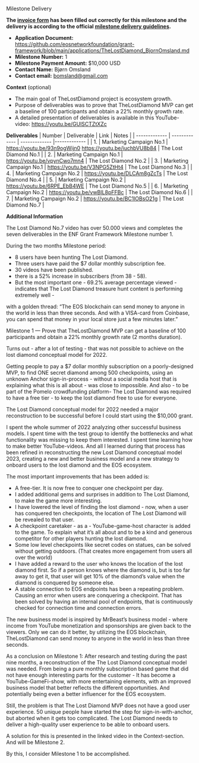  Milestone Delivery

**The [invoice form](https://forms.gle/wLuAzXKa9qYrZQob9) has been filled out correctly for this milestone and the delivery is according to the official [milestone delivery guidelines](https://github.com/eosnetworkfoundation/grant-framework/blob/master/docs/milestone-deliverables-guidelines.md).**  

* **Application Document:** https://github.com/eosnetworkfoundation/grant-framework/blob/main/applications/TheLostDiamond_BjornOmsland.md
* **Milestone Number:** 1
* **Milestone Payment Amount:** $10,000 USD
* **Contact Name:** Bjørn Omsland
* **Contact email:** bomsland@gmail.com

**Context** (optional)
- The main goal of TheLostDiamond project is ecosystem growth.
- Purpose of deliverables was to prove that TheLostDiamond MVP can get a baseline of 100 participants and obtain a 22% monthly growth rate.
- A detailed presentation of deliverables is available in this YouTube-video: https://youtu.be/GUlSCTZtXZc

**Deliverables**
| Number | Deliverable | Link | Notes |
| ------------- | ------------- | ------------- |------------- |
| 1. | Marketing Campaign No.1 | https://youtu.be/93n9ogWijn0 https://youtu.be/iuchbVU8b84 | The Lost Diamond No.1 | 
| 2.  | Marketing Campaign No.1 | https://youtu.be/vpynCwo7mn4 | The Lost Diamond No.2 | 
| 3.  | Marketing Campaign No.1 | https://youtu.be/V3NPG5ZtHt4 | The Lost Diamond No.3 | 
| 4.  | Marketing Campaign No.2 | https://youtu.be/DLCAm8gZcTs | The Lost Diamond No.4 | 
| 5.  | Marketing Campaign No.2 | https://youtu.be/6RPE_EbB4WE | The Lost Diamond No.5 | 
| 6.  | Marketing Campaign No.2 | https://youtu.be/vwBIL8pFFBc | The Lost Diamond No.6 | 
| 7.  | Marketing Campaign No.2 | https://youtu.be/BC1lOBsO21g | The Lost Diamond No.7 | 

**Additional Information**

The Lost Diamond No.7 video has over 50.000 views and completes the seven deliverables in the ENF Grant Framework Milestone number 1. 

During the two months Milestone period:
- 8 users have been hunting The Lost Diamond. 
- Three users have paid the $7 dollar monthly subscription fee. 
- 30 videos have been published.
- there is a 52% increase in subscribers (from 38 - 58).
- But the most important one - 69.2% average percentage viewed - indicates that The Lost Diamond treasure hunt content is performing extremely well -

with a golden thread: “The EOS blockchain can send money to anyone in the world in less than three seconds. And with a VISA-card from Coinbase, you can spend that money in your local store just a few minutes later.”

Milestone 1 — Prove that TheLostDiamond MVP can get a baseline of 100 participants and obtain a 22% monthly growth rate (2 months duration).

Turns out - after a lot of testing - that was not possible to achieve on the lost diamond conceptual model for 2022.

Getting people to pay a $7 dollar monthly subscription on a poorly-designed MVP, to find ONE secret diamond among 500 checkpoints, using an unknown Anchor sign-in-process -  without a social media host that is explaining what this is all about - was close to impossible. And also - to be part of the Pomelo crowdfunding platform- The Lost Diamond was required to have a free tier - to keep the lost diamond free to use for everyone.   

The Lost Diamond conceptual model for 2022 needed a major reconstruction to be successful before I could start using the $10,000 grant.

I spent the whole summer of 2022 analyzing other successful business models. I spent time with the test group to identify the bottlenecks and what functionality was missing to keep them interested. I spent time learning how to make better YouTube-videos. And all I learned during that process has been refined in reconstructing the new Lost Diamond conceptual model 2023, creating a new and better business model and a new strategy to onboard users to the lost diamond and the EOS ecosystem. 

The most important improvements that has been added is:  

- A free-tier. It is now free to conquer one checkpoint per day.
- I added additional gems and surprises in addition to The Lost Diamond, to make the game more interesting.
- I have lowered the level of finding the lost diamond - now, when a user has conquered ten checkpoints, the location of The Lost Diamond will be revealed to that user.
- A checkpoint caretaker - as a - YouTube-game-host character is added to the game. To explain what it’s all about and to be a kind and generous competitor for other players hunting the lost diamond.
- Some low level checkpoints like secret codes on statues, can be solved without getting outdoors. (That creates more engagement from users all over the world)
- I have added a reward to the user who knows the location of the lost diamond first. So if a person knows where the diamond is, but is too far away to get it, that user will get 10% of the diamond’s value when the diamond is conquered by someone else.
- A stable connection to EOS endpoints has been a repeating problem. Causing an error when users are conquering a checkpoint. That has been solved by having an internal pool of endpoints, that is continuously checked for connection time and connection errors.

The new business model is inspired by MrBeast’s business model - where income from YouTube monetization and sponsorships are given back to the viewers.  Only we can do it better, by utilizing the EOS blockchain, TheLostDiamond can send money to anyone in the world in less than three seconds.

As a conclusion on Milestone 1: After research and testing during the past nine months, a reconstruction of the The Lost Diamond conceptual model was needed.
From being a pure monthly subscription based game that did not have enough interesting parts for the customer - It has become a YouTube-GameFi-show, with more entertaining elements, with an improved business model that better reflects the different opportunities. And potentially being even a better influencer for the EOS ecosystem.

Still, the problem is that The Lost Diamond MVP does not have a good user experience. 
50 unique people have started the step for sign-in-with-anchor, but aborted when it gets too complicated.
The Lost Diamond needs to deliver a high-quality user experience to be able to onboard users. 

A solution for this is presented in the linked video in the Context-section. And will be Milestone 2. 

By this, I consider Milestone 1 to be accomplished. 







